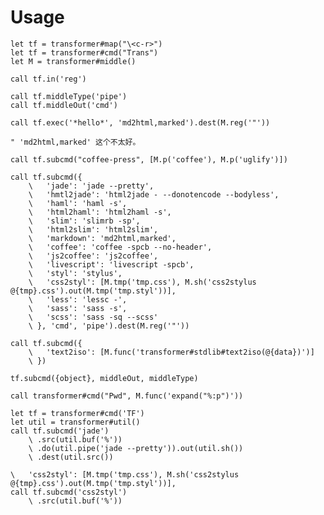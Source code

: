 # Usage

    let tf = transformer#map("\<c-r>")
    let tf = transformer#cmd("Trans")
    let M = transformer#middle()

    call tf.in('reg')

    call tf.middleType('pipe')
    call tf.middleOut('cmd')

    call tf.exec('*hello*', 'md2html,marked').dest(M.reg('"'))

    " 'md2html,marked' 这个不太好。

    call tf.subcmd("coffee-press", [M.p('coffee'), M.p('uglify')])

    call tf.subcmd({
        \   'jade': 'jade --pretty',
        \   'hmtl2jade': 'html2jade - --donotencode --bodyless',
        \   'haml': 'haml -s',
        \   'html2haml': 'html2haml -s',
        \   'slim': 'slimrb -sp',
        \   'html2slim': 'html2slim',
        \   'markdown': 'md2html,marked',
        \   'coffee': 'coffee -spcb --no-header',
        \   'js2coffee': 'js2coffee',
        \   'livescript': 'livescript -spcb',
        \   'styl': 'stylus',
        \   'css2styl': [M.tmp('tmp.css'), M.sh('css2stylus @{tmp}.css').out(M.tmp('tmp.styl'))],
        \   'less': 'lessc -',
        \   'sass': 'sass -s',
        \   'scss': 'sass -sq --scss'
        \ }, 'cmd', 'pipe').dest(M.reg('"'))

    call tf.subcmd({
        \   'text2iso': [M.func('transformer#stdlib#text2iso(@{data})')]
        \ })

    tf.subcmd({object}, middleOut, middleType)

    call transformer#cmd("Pwd", M.func('expand("%:p")'))

    let tf = transformer#cmd('TF')
    let util = transformer#util()
    call tf.subcmd('jade')
        \ .src(util.buf('%'))
        \ .do(util.pipe('jade --pretty')).out(util.sh())
        \ .dest(util.src())

    \   'css2styl': [M.tmp('tmp.css'), M.sh('css2stylus @{tmp}.css').out(M.tmp('tmp.styl'))],
    call tf.subcmd('css2styl')
        \ .src(util.buf('%'))

